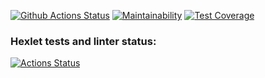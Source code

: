 [![Github Actions Status](https://github.com/DariaKharitonova/python-project-lvl2/workflows/Python%20CI/badge.svg)](https://github.com/DariaKharitonova/python-project-lvl2/actions)
[![Maintainability](https://api.codeclimate.com/v1/badges/0ff4b228a29585c0b927/maintainability)](https://codeclimate.com/github/DariaKharitonova/python-project-lvl2/maintainability)
[![Test Coverage](https://api.codeclimate.com/v1/badges/0ff4b228a29585c0b927/test_coverage)](https://codeclimate.com/github/DariaKharitonova/python-project-lvl2/test_coverage)

### Hexlet tests and linter status:

[![Actions Status](https://github.com/DariaKharitonova/python-project-lvl2/workflows/hexlet_check/badge.svg)](https://github.com/DariaKharitonova/python-project-lvl2/actions)
